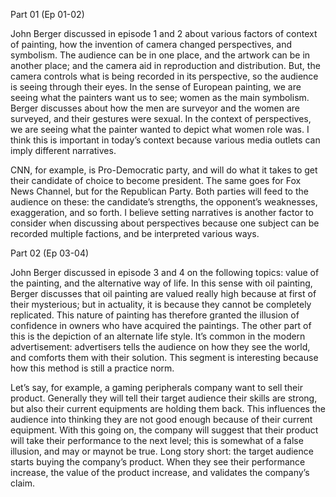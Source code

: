 Part 01 (Ep 01-02)

John Berger discussed in episode 1 and 2 about various factors of context of painting, how the invention of camera changed perspectives, and symbolism. The audience can be in one place, and the artwork can be in another place; and the camera aid in reproduction and distribution. But, the camera controls what is being recorded in its perspective, so the audience is seeing through their eyes. In the sense of European painting, we are seeing what the painters want us to see; women as the main symbolism. Berger discusses about how the men are surveyor and the women are surveyed, and their gestures were sexual. In the context of perspectives, we are seeing what the painter wanted to depict what women role was. I think this is important in today’s context because various media outlets can imply different narratives.

CNN, for example, is Pro-Democratic party, and will do what it takes to get their candidate of choice to become president. The same goes for Fox News Channel, but for the Republican Party. Both parties will feed to the audience on these: the candidate’s strengths, the opponent’s weaknesses, exaggeration, and so forth. I believe setting narratives is another factor to consider when discussing about perspectives because one subject can be recorded multiple factions, and be interpreted various ways.

Part 02 (Ep 03-04)

John Berger discussed in episode 3 and 4 on the following topics: value of the painting, and the alternative way of life. In this sense with oil painting, Berger discusses that oil painting are valued really high because at first of their mysterious; but in actuality, it is because they cannot be completely replicated. This nature of painting has therefore granted the illusion of confidence in owners who have acquired the paintings. The other part of this is the depiction of an alternate life style. It’s common in the modern advertisement: advertisers tells the audience on how they see the world, and comforts them with their solution. This segment is interesting because how this method is still a practice norm.

Let’s say, for example, a gaming peripherals company want to sell their product. Generally they will tell their target audience their skills are strong, but also their current equipments are holding them back. This influences the audience into thinking they are not good enough because of their current equipment. With this going on, the company will suggest that their product will take their performance to the next level; this is somewhat of a false illusion, and may or maynot be true. Long story short: the target audience starts buying the company’s product. When they see their performance increase, the value of the product increase, and validates the company’s claim.
